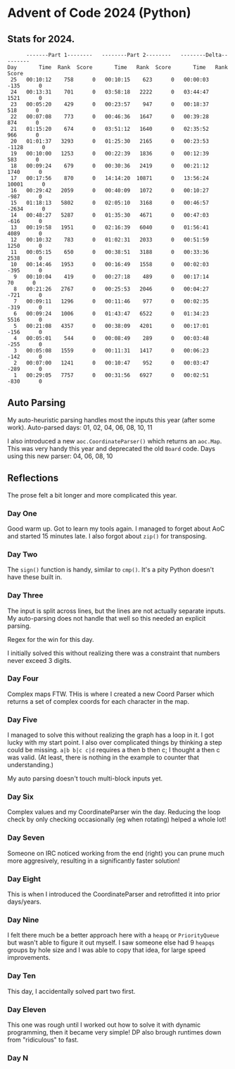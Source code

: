 # Advent of Code 2024 (Python)

## Stats for 2024.

```
      -------Part 1--------   --------Part 2--------   --------Delta---------
Day       Time  Rank  Score       Time   Rank  Score       Time   Rank  Score
 25   00:10:12    758      0   00:10:15    623      0   00:00:03   -135      0
 24   00:13:31    701      0   03:58:18   2222      0   03:44:47   1521      0
 23   00:05:20    429      0   00:23:57    947      0   00:18:37    518      0
 22   00:07:08    773      0   00:46:36   1647      0   00:39:28    874      0
 21   01:15:20    674      0   03:51:12   1640      0   02:35:52    966      0
 20   01:01:37   3293      0   01:25:30   2165      0   00:23:53  -1128      0
 19   00:10:00   1253      0   00:22:39   1836      0   00:12:39    583      0
 18   00:09:24    679      0   00:30:36   2419      0   00:21:12   1740      0
 17   00:17:56    870      0   14:14:20  10871      0   13:56:24  10001      0
 16   00:29:42   2059      0   00:40:09   1072      0   00:10:27   -987      0
 15   01:18:13   5802      0   02:05:10   3168      0   00:46:57  -2634      0
 14   00:48:27   5287      0   01:35:30   4671      0   00:47:03   -616      0
 13   00:19:58   1951      0   02:16:39   6040      0   01:56:41   4089      0
 12   00:10:32    783      0   01:02:31   2033      0   00:51:59   1250      0
 11   00:05:15    650      0   00:38:51   3188      0   00:33:36   2538      0
 10   00:14:46   1953      0   00:16:49   1558      0   00:02:03   -395      0
  9   00:10:04    419      0   00:27:18    489      0   00:17:14     70      0
  8   00:21:26   2767      0   00:25:53   2046      0   00:04:27   -721      0
  7   00:09:11   1296      0   00:11:46    977      0   00:02:35   -319      0
  6   00:09:24   1006      0   01:43:47   6522      0   01:34:23   5516      0
  5   00:21:08   4357      0   00:38:09   4201      0   00:17:01   -156      0
  4   00:05:01    544      0   00:08:49    289      0   00:03:48   -255      0
  3   00:05:08   1559      0   00:11:31   1417      0   00:06:23   -142      0
  2   00:07:00   1241      0   00:10:47    952      0   00:03:47   -289      0
  1   00:29:05   7757      0   00:31:56   6927      0   00:02:51   -830      0
```

## Auto Parsing

My auto-heuristic parsing handles most the inputs this year (after some work).
Auto-parsed days: 01, 02, 04, 06, 08, 10, 11

I also introduced a new `aoc.CoordinateParser()` which returns an `aoc.Map`.
This was very handy this year and deprecated the old `Board` code.
Days using this new parser: 04, 06, 08, 10

## Reflections

The prose felt a bit longer and more complicated this year.

### Day One

Good warm up.
Got to learn my tools again.
I managed to forget about AoC and started 15 minutes late.
I also forgot about `zip()` for transposing.

### Day Two

The `sign()` function is handy, similar to `cmp()`. It's a pity Python doesn't have these built in.

### Day Three

The input is split across lines, but the lines are not actually separate inputs.
My auto-parsing does not handle that well so this needed an explicit parsing.

Regex for the win for this day.

I initially solved this without realizing there was a constraint that numbers never exceed 3 digits.

### Day Four

Complex maps FTW.
THis is where I created a new Coord Parser which returns a set of complex coords for each character in the map.

### Day Five

I managed to solve this without realizing the graph has a loop in it.
I got lucky with my start point.
I also over complicated things by thinking a step could be missing.
`a|b b|c c|d` requires a then b then c; I thought a then c was valid.
(At least, there is nothing in the example to counter that understanding.)

My auto parsing doesn't touch multi-block inputs yet.

### Day Six

Complex values and my CoordinateParser win the day.
Reducing the loop check by only checking occasionally (eg when rotating) helped a whole lot!

### Day Seven

Someone on IRC noticed working from the end (right) you can prune much more aggresively, resulting in a significantly faster solution!

### Day Eight

This is when I introduced the CoordinateParser and retrofitted it into prior days/years.

### Day Nine

I felt there much be a better approach here with a `heapq` or `PriorityQueue` but wasn't able to figure it out myself.
I saw someone else had 9 `heapqs` groups by hole size and I was able to copy that idea, for large speed improvements.

### Day Ten

This day, I accidentally solved part two first.

### Day Eleven

This one was rough until I worked out how to solve it with dynamic programming, then it became very simple!
DP also brough runtimes down from "ridiculous" to fast.

### Day N
